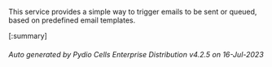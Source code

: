 






This service provides a simple way to trigger emails to be sent or queued, based on predefined email templates.

[:summary]

###### Auto generated by Pydio Cells Enterprise Distribution v4.2.5 on 16-Jul-2023
